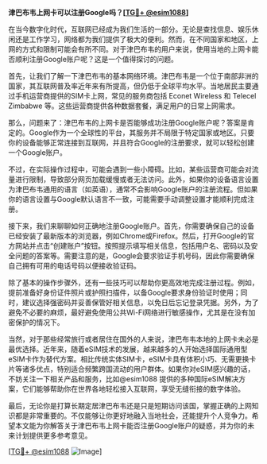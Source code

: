 **津巴布韦上网卡可以注册Google吗？[[TG💪+ @esim1088](https://t.me/s/esim1088)]**

在当今数字化时代，互联网已经成为我们生活的一部分。无论是查找信息、娱乐休闲还是工作学习，网络都为我们提供了极大的便利。然而，在不同国家和地区，上网的方式和限制可能会有所不同。对于津巴布韦的用户来说，使用当地的上网卡能否顺利注册Google账户呢？这是一个值得探讨的问题。

首先，让我们了解一下津巴布韦的基本网络环境。津巴布韦是一个位于南部非洲的国家，其互联网普及率近年来有所提高，但仍低于全球平均水平。当地居民主要通过手机运营商提供的SIM卡上网，常见的服务商包括 Econet Wireless 和 Telecel Zimbabwe 等。这些运营商提供各种数据套餐，满足用户的日常上网需求。

那么，问题来了：津巴布韦的上网卡是否能够成功注册Google账户呢？答案是肯定的。Google作为一个全球性的平台，其服务并不局限于特定国家或地区。只要你的设备能够正常连接到互联网，并且符合Google的注册要求，就可以轻松创建一个Google账户。

不过，在实际操作过程中，可能会遇到一些小障碍。比如，某些运营商可能会对流量进行限制，导致部分网页加载缓慢或者无法访问。此外，如果你的设备语言设置为津巴布韦通用的语言（如英语），通常不会影响Google账户的注册流程。但如果你的语言设置与Google默认语言不一致，可能需要手动调整设置才能顺利完成注册。

接下来，我们来聊聊如何正确地注册Google账户。首先，你需要确保自己的设备已经安装了最新版本的浏览器，例如Chrome或Firefox。然后，打开Google的官方网站并点击“创建账户”按钮。按照提示填写相关信息，包括用户名、密码以及安全问题的答案等。需要注意的是，Google会要求验证手机号码，因此你需要确保自己拥有可用的电话号码以便接收验证码。

除了基本的操作步骤外，还有一些技巧可以帮助你更高效地完成注册过程。例如，提前准备好身份证件照片或护照扫描件，以备Google要求身份验证时使用；同时，建议选择强密码并妥善保管好相关信息，以免日后忘记登录凭据。另外，为了避免不必要的麻烦，最好避免使用公共Wi-Fi网络进行敏感操作，尤其是在没有加密保护的情况下。

当然，对于那些经常旅行或者居住在国外的人来说，津巴布韦本地的上网卡未必是最优选择。近年来，随着eSIM技术的发展，越来越多的人开始选择国际通用型eSIM卡作为替代方案。相比传统实体SIM卡，eSIM卡具有体积小巧、无需更换卡片等诸多优点，特别适合频繁跨国流动的用户群体。如果你对eSIM感兴趣的话，不妨关注一下相关产品和服务，比如@esim1088 提供的多种国际eSIM解决方案，它们能够帮助你在世界各地轻松接入互联网，享受无缝衔接的数字体验。

最后，无论你是打算长期定居津巴布韦还是只是短期访问该国，掌握正确的上网知识都是非常重要的。不仅能够让你更好地融入当地社会，还能提升个人竞争力。希望本文能为你解答关于津巴布韦上网卡能否注册Google账户的疑惑，并为你的未来计划提供更多参考意见。

[[TG💪+ @esim1088](https://t.me/s/esim1088) ![Image](https://i.postimg.cc/4NQfJmqS/Snipaste-2025-05-13-00-14-12.png)]
